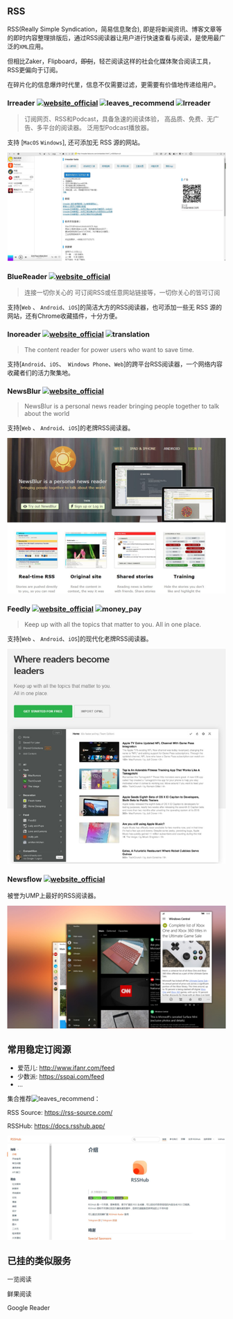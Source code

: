## RSS

RSS(Really Simple Syndication，简易信息聚合), 即是将新闻资讯、博客文章等的即时内容整理排版后，通过RSS阅读器让用户进行快速查看与阅读，是使用最广泛的`XML`应用。

但相比Zaker，Flipboard，~~即刻~~，轻芒阅读这样的社会化媒体聚合阅读工具，RSS更偏向于订阅。

在碎片化的信息爆炸时代里，信息不仅需要过滤，更需要有价值地传递给用户。

### Irreader [![website_official](https://gitbook07.oss-cn-hangzhou.aliyuncs.com/website_official.svg)](http://irreader.fatecore.com/) ![leaves_recommend](https://gitbook07.oss-cn-hangzhou.aliyuncs.com/leaves_rec.svg) ![Irreader](https://img.shields.io/badge/Version-1.6.2-ff55bb.svg)

> 订阅网页、RSS和Podcast，具备急速的阅读体验，
> 高品质、免费、无广告、多平台的阅读器。
> 泛用型Podcast播放器。

支持 [`MacOS` `Windows`], 还可添加无 RSS 源的网站。

![Irreader](../../.gitbook/assets/z-study-read-rss-irreader.jpg)

### BlueReader [![website_official](https://gitbook07.oss-cn-hangzhou.aliyuncs.com/website_official.svg)](http://bluereader.org/)

> 连接一切你关心的
> 可订阅RSS或任意网站链接等，一切你关心的皆可订阅

支持[`Web` 、 `Android`、`iOS`]的简洁大方的RSS阅读器，也可添加一些无 RSS 源的网站，还有Chrome收藏插件，十分方便。

### Inoreader [![website_official](https://gitbook07.oss-cn-hangzhou.aliyuncs.com/website_official.svg)](https://www.inoreader.com) ![translation](https://gitbook07.oss-cn-hangzhou.aliyuncs.com/translation.svg)

> The content reader for power users who want to save time.

支持[`Android`、`iOS`、` Windows Phone`、`Web`]的跨平台RSS阅读器，一个网络内容收藏者们的活力聚集地。

### NewsBlur [![website_official](https://gitbook07.oss-cn-hangzhou.aliyuncs.com/website_official.svg)](http://www.newsblur.com/)

> NewsBlur is a personal news reader
> bringing people together to talk about the world

支持[`Web` 、 `Android`、`iOS`]的老牌RSS阅读器。

![NewsBlur](../../.gitbook/assets/z-study-read-rss-newsblur.jpg)

### Feedly [![website_official](https://gitbook07.oss-cn-hangzhou.aliyuncs.com/website_official.svg)](https://feedly.com/i/welcome) ![money_pay](https://gitbook07.oss-cn-hangzhou.aliyuncs.com/money_pay.svg)

> Keep up with all the topics that matter to you. All in one place.

支持[`Web` 、 `Android`、`iOS`]的现代化老牌RSS阅读器。

![Feedly](../../.gitbook/assets/z-study-read-rss-feedly.jpg)

### Newsflow  [![website_official](https://gitbook07.oss-cn-hangzhou.aliyuncs.com/website_official.svg)](https://www.microsoft.com/en-us/p/newsflow/9nblggh58s5r#activetab=pivot:overviewtab) 

被誉为UMP上最好的RSS阅读器。

![newsflow](../../.gitbook/assets/z-study-read-rss-newsflow.jpg)

## 常用稳定订阅源

- 爱范儿: http://www.ifanr.com/feed
- 少数派: https://sspai.com/feed
- ...

集合推荐![leaves_recommend](https://gitbook07.oss-cn-hangzhou.aliyuncs.com/leaves_rec.svg)：

RSS Source: https://rss-source.com/

RSSHub: https://docs.rsshub.app/

![](../../.gitbook/assets/z-study-read-rss-rsshub.jpg)

## 已挂的类似服务

一览阅读

鲜果阅读

Google Reader
